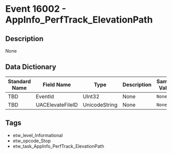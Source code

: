 # Event 16002 - AppInfo_PerfTrack_ElevationPath

## Description
None

## Data Dictionary
|Standard Name|Field Name|Type|Description|Sample Value|
|---|---|---|---|---|
|TBD|EventId|UInt32|None|`None`|
|TBD|UACElevateFileID|UnicodeString|None|`None`|

## Tags
* etw_level_Informational
* etw_opcode_Stop
* etw_task_AppInfo_PerfTrack_ElevationPath